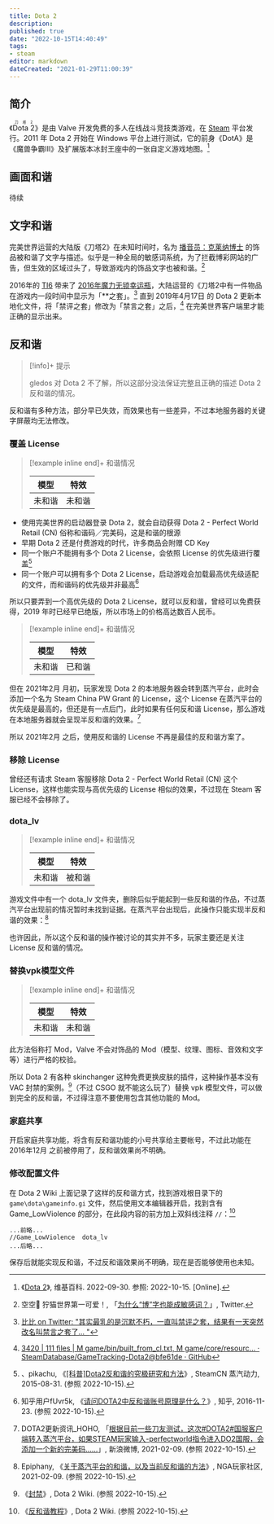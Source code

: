 ```yaml
---
title: Dota 2
description:
published: true
date: "2022-10-15T14:40:49"
tags:
- steam
editor: markdown
dateCreated: "2021-01-29T11:00:39"
---
```


## 简介

《<ruby>Dota 2<rp>(</rp><rt>刀塔2</rt><rp>)</rp></ruby>》是由 Valve 开发免费的多人在线战斗竞技类游戏，在 [Steam](/game/数字分发平台/Steam.md) 平台发行。2011 年 Dota 2 开始在 Windows 平台上进行测试，它的前身《DotA》是《魔兽争霸III》及扩展版本冰封王座中的一张自定义游戏地图。[^wiki]

[^wiki]: 《[Dota 2](https://zh.wikipedia.org/wiki/Dota_2)》, 维基百科. 2022-09-30. 参照: 2022-10-15. [Online].

## 画面和谐

待续

## 文字和谐

完美世界运营的大陆版《刀塔2》在未知时间时，名为 [播音员：克莱纳博士][] 的饰品被和谐了文字与描述。似乎是一种全局的敏感词系统，为了拦截博彩网站的广告，但生效的区域过头了，导致游戏内的饰品文字也被和谐。[^dota2_bc]

[播音员：克莱纳博士]: https://web.archive.org/web/20210129052728/https://steamcommunity.com/market/listings/570/Announcer:%20Dr.%20Kleiner

[^dota2_bc]: 空空🌟 狞猫世界第一可爱！, 「[为什么“博”字也能成敏感词？](https://web.archive.org/web/20200628140551/https://twitter.com/Solitude_Sola/status/1277238439986057216)」, Twitter.

2016年的 [TI6][] 带来了 [2016年魔力无锁幸运瓶][]，大陆运营的《刀塔2中有一件物品在游戏内一段时间中显示为「\*\*之套」。[^dota2_jpzt] 直到 2019年4月17日 的 Dota 2 更新本地化文件，将「禁评之套」修改为「禁言之套」之后，[^dota2_190417update] 在完美世界客户端里才能正确的显示出来。

[TI6]: https://zh.wikipedia.org/zh-hans/2016年Dota_2国际邀请赛

[2016年魔力无锁幸运瓶]: https://web.archive.org/web/20210129062131/https://dota2-zh.gamepedia.com/2016年魔力无锁幸运瓶

<!--这也是「沉默术士〇禁评」这个梗的由来。-->

[^dota2_jpzt]: [比比 on Twitter: "其实最乳的是沉默不朽，一直叫禁评之套，结果有一天突然改名叫禁言之套了… "](https://archive.is/rpv5D "https://twitter.com/OctahedronBB/status/1277248207811035136")

[^dota2_190417update]: [3420 | 111 files | M game/bin/built_from_cl.txt, M game/core/resourc… · SteamDatabase/GameTracking-Dota2@bfe61de · GitHub](https://web.archive.org/web/20210129061902/https://github.com/SteamDatabase/GameTracking-Dota2/commit/bfe61dee6254b1b1e87af540dce1b1e5be02f5ff#diff-1851c9caf37c3f8a401381b22ce8bcb1612d07f68350f9c539001191555977bd)

## 反和谐

> [!info]+ 提示
>
> gledos 对 Dota 2 不了解，所以这部分没法保证完整且正确的描述 Dota 2 反和谐的情况。

反和谐有多种方法，部分早已失效，而效果也有一些差异，不过本地服务器的关键字屏蔽均无法修改。

### 覆盖 License

> [!example inline end]+ 和谐情况
>
> | 模型   | 特效   |
> | ------ | ------ |
> | 未和谐 | 未和谐 |

+   使用完美世界的启动器登录 Dota 2，就会自动获得 Dota 2 - Perfect World Retail (CN) 俗称和谐码／完美码，这是和谐的根源
+   早期 Dota 2 还是付费游戏的时代，许多商品会附赠 CD Key
+   同一个账户不能拥有多个 Dota 2 License，会依照 License 的优先级进行覆盖[^t139116]
+   同一个账户可以拥有多个 Dota 2 License，启动游戏会加载最高优先级适配的文件，而和谐码的优先级并非最高[^50334]

[^50334]: 知乎用户fUvr5k, 《[请问DOTA2中反和谐账号原理是什么？](https://www.zhihu.com/question/38050334)》, 知乎, 2016-11-23. (参照 2022-10-15).

[^t139116]: 、pikachu, 《[[科普]Dota2反和谐的究极研究和方法](https://web.archive.org/web/20150904003339/http://steamcn.com/t139116-1-1)》, SteamCN 蒸汽动力, 2015-08-31. (参照 2022-10-15).

所以只要弄到一个高优先级的 Dota 2 License，就可以反和谐，曾经可以免费获得，2019 年时已经早已绝版，所以市场上的价格高达数百人民币。

> [!example inline end]+ 和谐情况
>
> | 模型   | 特效   |
> | ------ | ------ |
> | 未和谐 | 已和谐 |

但在 2021年2月 月初，玩家发现 Dota 2 的本地服务器会转到蒸汽平台，此时会添加一个名为 Steam China PW Grant 的 License，这个 License 在蒸汽平台的优先级是最高的，但还是有一点后门，此时如果有任何反和谐 License，那么游戏在本地服务器就会呈现半反和谐的效果。[^qWFj3]

[^qWFj3]: DOTA2更新资讯_HOHO, 「[根据目前一些刀友测试，这次\#DOTA2\#国服客户端转入蒸汽平台，如果STEAM玩家输入-perfectworld指令进入DO2国服，会添加一个新的完美码……](http://archive.ph/qWFj3 "https://weibo.com/5799916826/K16kD1SmC")」, 新浪微博, 2021-02-09. (参照 2022-10-15).

所以 2021年2月 之后，使用反和谐的 License 不再是最佳的反和谐方案了。

### 移除 License

曾经还有请求 Steam 客服移除 Dota 2 - Perfect World Retail (CN) 这个 License，这样也能实现与高优先级的 License 相似的效果，不过现在 Steam 客服已经不会移除了。

### dota_lv

> [!example inline end]+ 和谐情况
>
> | 模型   | 特效   |
> | ------ | ------ |
> | 未和谐 | 被和谐 |

游戏文件中有一个 dota_lv 文件夹，删除后似乎能起到一些反和谐的作品，不过蒸汽平台出现前的情况暂时未找到证据。在蒸汽平台出现后，此操作只能实现半反和谐的效果：[^89852]

[^89852]: Epiphany, 《[关于蒸汽平台的和谐，以及当前反和谐的方法](https://web.archive.org/web/20221015055740/https://webcache.googleusercontent.com/search?q=cache:u8fzsDyatKAJ:https://ngabbs.com/read.php%3Ftid%3D25489852)》, NGA玩家社区, 2021-02-09. (参照 2022-10-15).

也许因此，所以这个反和谐的操作被讨论的其实并不多，玩家主要还是关注 License 反和谐的情况。

### 替换vpk模型文件

> [!example inline end]+ 和谐情况
>
> | 模型   | 特效   |
> | ------ | ------ |
> | 未和谐 | 未和谐 |

此方法俗称打 Mod，Valve 不会对饰品的 Mod（模型、纹理、图标、音效和文字等）进行严格的校验。

所以 Dota 2 有各种 skinchanger 这种免费更换皮肤的插件，这种操作基本没有 VAC 封禁的案例。[^d2wvac]（不过 CSGO 就不能这么玩了）替换 vpk 模型文件，可以做到完全的反和谐，不过得注意不要使用包含其他功能的 Mod。

[^d2wvac]: 《[封禁](https://web.archive.org/web/20210916163948/https://dota2.fandom.com/zh/wiki/封禁)》, Dota 2 Wiki. (参照 2022-10-15).


### 家庭共享

开启家庭共享功能，将含有反和谐功能的小号共享给主要帐号，不过此功能在 2016年12月 之前被停用了，反和谐效果尚不明确。

### 修改配置文件

在 Dota 2 Wiki 上面记录了这样的反和谐方式，找到游戏根目录下的 `game\dota\gameinfo.gi` 文件，然后使用文本编辑器开启，找到含有 Game_LowViolence 的部分，在此段内容的前方加上双斜线注释 `//`：[^d2wac]

[^d2wac]: 《[反和谐教程](https://web.archive.org/web/20221015114637/https://dota2.fandom.com/zh/wiki/反和谐教程?so=search)》, Dota 2 Wiki. (参照 2022-10-15).

```text
...前略...
//Game_LowViolence	dota_lv
...后略...
```

保存后就能实现反和谐，不过反和谐效果尚不明确，现在是否能够使用也未知。

